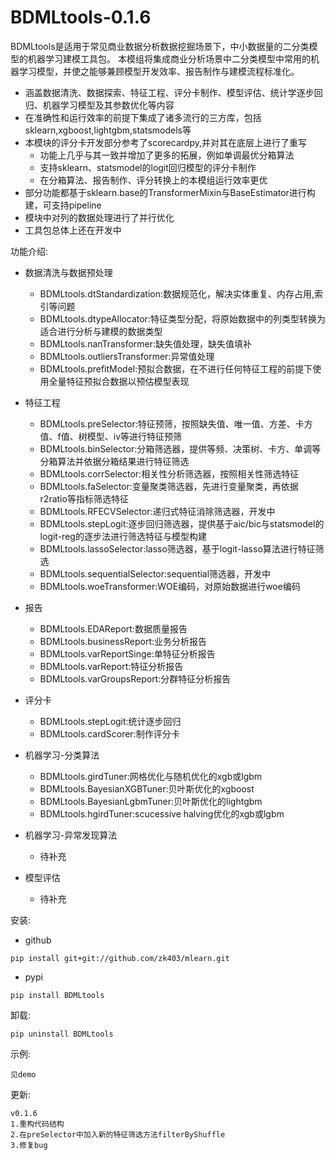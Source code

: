 # BDMLtools-0.1.6

BDMLtools是适用于常见商业数据分析数据挖掘场景下，中小数据量的二分类模型的机器学习建模工具包。
本模组将集成商业分析场景中二分类模型中常用的机器学习模型，并使之能够兼顾模型开发效率、报告制作与建模流程标准化。

+ 涵盖数据清洗、数据探索、特征工程、评分卡制作、模型评估、统计学逐步回归、机器学习模型及其参数优化等内容
+ 在准确性和运行效率的前提下集成了诸多流行的三方库，包括sklearn,xgboost,lightgbm,statsmodels等
+ 本模块的评分卡开发部分参考了scorecardpy,并对其在底层上进行了重写
    - 功能上几乎与其一致并增加了更多的拓展，例如单调最优分箱算法
    - 支持sklearn、statsmodel的logit回归模型的评分卡制作
    - 在分箱算法、报告制作、评分转换上的本模组运行效率更优  
+ 部分功能都基于sklearn.base的TransformerMixin与BaseEstimator进行构建，可支持pipeline
+ 模块中对列的数据处理进行了并行优化
+ 工具包总体上还在开发中

功能介绍:

+ 数据清洗与数据预处理

    - BDMLtools.dtStandardization:数据规范化，解决实体重复、内存占用,索引等问题
    - BDMLtools.dtypeAllocator:特征类型分配，将原始数据中的列类型转换为适合进行分析与建模的数据类型
    - BDMLtools.nanTransformer:缺失值处理，缺失值填补
    - BDMLtools.outliersTransformer:异常值处理
    - BDMLtools.prefitModel:预拟合数据，在不进行任何特征工程的前提下使用全量特征预拟合数据以预估模型表现

+ 特征工程

    - BDMLtools.preSelector:特征预筛，按照缺失值、唯一值、方差、卡方值、f值、树模型、iv等进行特征预筛
    - BDMLtools.binSelector:分箱筛选器，提供等频、决策树、卡方、单调等分箱算法并依据分箱结果进行特征筛选
    - BDMLtools.corrSelector:相关性分析筛选器，按照相关性筛选特征
    - BDMLtools.faSelector:变量聚类筛选器，先进行变量聚类，再依据r2ratio等指标筛选特征
    - BDMLtools.RFECVSelector:递归式特征消除筛选器，开发中
    - BDMLtools.stepLogit:逐步回归筛选器，提供基于aic/bic与statsmodel的logit-reg的逐步法进行筛选特征与模型构建
    - BDMLtools.lassoSelector:lasso筛选器，基于logit-lasso算法进行特征筛选
    - BDMLtools.sequentialSelector:sequential筛选器，开发中
    - BDMLtools.woeTransformer:WOE编码，对原始数据进行woe编码
    
+ 报告

    - BDMLtools.EDAReport:数据质量报告
    - BDMLtools.businessReport:业务分析报告   
    - BDMLtools.varReportSinge:单特征分析报告 
    - BDMLtools.varReport:特征分析报告
    - BDMLtools.varGroupsReport:分群特征分析报告

+ 评分卡
    - BDMLtools.stepLogit:统计逐步回归
    - BDMLtools.cardScorer:制作评分卡

+ 机器学习-分类算法
    - BDMLtools.girdTuner:网格优化与随机优化的xgb或lgbm
    - BDMLtools.BayesianXGBTuner:贝叶斯优化的xgboost
    - BDMLtools.BayesianLgbmTuner:贝叶斯优化的lightgbm
    - BDMLtools.hgirdTuner:scucessive halving优化的xgb或lgbm

+ 机器学习-异常发现算法
    - 待补充
    
    
+ 模型评估 

    - 待补充   
    
安装: 

+ github

```
pip install git+git://github.com/zk403/mlearn.git
```

+ pypi

```
pip install BDMLtools
```

卸载: 

```
pip uninstall BDMLtools
```

示例:

```
见demo
```


更新:
```
v0.1.6
1.重构代码结构
2.在preSelector中加入新的特征筛选方法filterByShuffle
3.修复bug
```






